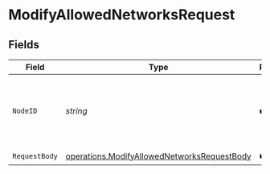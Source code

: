 # ModifyAllowedNetworksRequest


## Fields

| Field                                                                                                      | Type                                                                                                       | Required                                                                                                   | Description                                                                                                | Example                                                                                                    |
| ---------------------------------------------------------------------------------------------------------- | ---------------------------------------------------------------------------------------------------------- | ---------------------------------------------------------------------------------------------------------- | ---------------------------------------------------------------------------------------------------------- | ---------------------------------------------------------------------------------------------------------- |
| `NodeID`                                                                                                   | *string*                                                                                                   | :heavy_check_mark:                                                                                         | Policy server ID for which you want to manage allowed networks.                                            | 9a1773c9-0889-40b6-be89-f6504443ac1b                                                                       |
| `RequestBody`                                                                                              | [operations.ModifyAllowedNetworksRequestBody](../../models/operations/modifyallowednetworksrequestbody.md) | :heavy_check_mark:                                                                                         | N/A                                                                                                        |                                                                                                            |